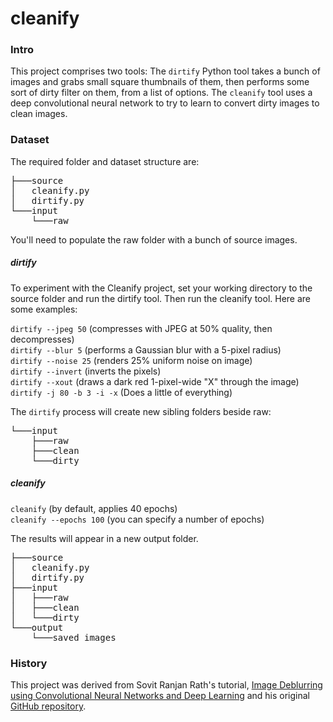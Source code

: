 # cleanify

### Intro
This project comprises two tools: The `dirtify` Python tool takes a bunch of images and grabs small square thumbnails of them, then performs some sort of dirty filter on them, from a list of options. The `cleanify` tool uses a deep convolutional neural network to try to learn to convert dirty images to clean images.
### Dataset
The required folder and dataset structure are:
<pre>
├───source
│   cleanify.py
│   dirtify.py
└───input
    └───raw
</pre>

You'll need to populate the raw folder with a bunch of source images.

##### dirtify
To experiment with the Cleanify project, set your working directory to the source folder and run the dirtify tool. Then run the cleanify tool. Here are some examples:

`dirtify --jpeg 50` (compresses with JPEG at 50% quality, then decompresses)</br>
`dirtify --blur 5` (performs a Gaussian blur with a 5-pixel radius)</br>
`dirtify --noise 25` (renders 25% uniform noise on image)</br>
`dirtify --invert` (inverts the pixels)</br>
`dirtify --xout` (draws a dark red 1-pixel-wide "X" through the image)</br>
`dirtify -j 80 -b 3 -i -x` (Does a little of everything)</br>

The `dirtify` process will create new sibling folders beside raw:

<pre>
└───input
    ├───raw
    ├───clean
    └───dirty
</pre>

##### cleanify
`cleanify` (by default, applies 40 epochs)</br>
`cleanify --epochs 100` (you can specify a number of epochs)</br>

The results will appear in a new output folder.
<pre>
├───source
│   cleanify.py
│   dirtify.py
├───input
│   ├───raw
│   ├───clean
│   └───dirty
└───output
    └───saved_images
</pre>

### History
This project was derived from Sovit Ranjan Rath's tutorial, [Image Deblurring using Convolutional Neural Networks and Deep Learning](https://debuggercafe.com/image-deblurring-using-convolutional-neural-networks-and-deep-learning "Tutorial") and his original [GitHub repository](https://github.com/sovit-123/image-deblurring-using-deep-learning "Repo").
